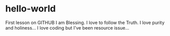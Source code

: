 # hello-world
First lesson on GITHUB
I am Blessing. I love to follow the Truth. I love purity and holiness...
I love coding but I've been resource issue...
